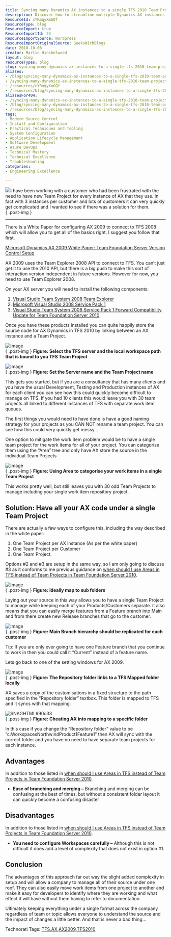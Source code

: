 ```yaml
---
title: Syncing many Dynamics AX instances to a single TFS 2010 Team Project
description: Discover how to streamline multiple Dynamics AX instances into a single TFS 2010 Team Project, simplifying management and enhancing collaboration.
ResourceId: cYRmqyXmGQf
ResourceType: blog
ResourceImport: true
ResourceImportId: 23
ResourceImportSource: Wordpress
ResourceImportOriginalSource: GeeksWithBlogs
date: 2010-10-08
creator: Martin Hinshelwood
layout: blog
resourceTypes: blog
slug: syncing-many-dynamics-ax-instances-to-a-single-tfs-2010-team-project
aliases:
- /blog/syncing-many-dynamics-ax-instances-to-a-single-tfs-2010-team-project
- /syncing-many-dynamics-ax-instances-to-a-single-tfs-2010-team-project
- /resources/cYRmqyXmGQf
- /resources/blog/syncing-many-dynamics-ax-instances-to-a-single-tfs-2010-team-project
aliasesFor404:
- /syncing-many-dynamics-ax-instances-to-a-single-tfs-2010-team-project
- /blog/syncing-many-dynamics-ax-instances-to-a-single-tfs-2010-team-project
- /resources/blog/syncing-many-dynamics-ax-instances-to-a-single-tfs-2010-team-project
tags:
- Modern Source Control
- Install and Configuration
- Practical Techniques and Tooling
- System Configuration
- Application Lifecycle Management
- Software Development
- Azure DevOps
- Technical Mastery
- Technical Excellence
- Troubleshooting
categories:
- Engineering Excellence

---
```

![](images/c51bf204-d93f-4485-9873-88fd0e8f4659.png)I have been working with a customer who had been frustrated with the need to have new Team Project for every instance of AX that they use. In fact with 3 instances per customer and lots of customers it can very quickly get complicated and I wanted to see if there was a solution for them.  
{ .post-img }

---

There is a White Paper for configuring AX 2009 to connect to TFS 2008 which will allow you to get all of the basics right. I suggest you follow that first.

[Microsoft Dynamics AX 2009 White Paper: Team Foundation Server Version Control Setup](http://www.microsoft.com/downloads/en/details.aspx?FamilyId=EFC24EDC-522E-40AA-8F36-6367ED7AB92D&displaylang=en)

AX 2009 uses the Team Explorer 2008 API to connect to TFS. You can’t just get it to use the 2010 API, but there is a big push to make this sort of interaction version independent in future versions. However for now, you need to use Team Explorer 2008.

On your AX server you will need to install the following components:

1. [Visual Studio Team System 2008 Team Explorer](http://www.microsoft.com/downloads/en/details.aspx?FamilyID=0ed12659-3d41-4420-bbb0-a46e51bfca86&displaylang=en)
2. [Microsoft Visual Studio 2008 Service Pack 1](http://www.microsoft.com/downloads/en/details.aspx?FamilyId=FBEE1648-7106-44A7-9649-6D9F6D58056E&displaylang=en)
3. [Visual Studio Team System 2008 Service Pack 1 Forward Compatibility Update for Team Foundation Server 2010](http://www.microsoft.com/downloads/en/details.aspx?FamilyID=cf13ea45-d17b-4edc-8e6c-6c5b208ec54d&displaylang=en)

Once you have these products installed you can quite happily store the source code for AX Dynamics in TFS 2010 by linking between an AX instance and a Team Project.

![image](images/849aa7d71ae4_C9AF-image_-6-6.png)  
{ .post-img }
**Figure: Select the TFS server and the local workspace path that is bound to you TFS Team Project**

![image](images/849aa7d71ae4_C9AF-image_-3-3.png)  
{ .post-img }
**Figure: Set the Server name and the Team Project name**

This gets you started, but if you are a consultancy that has many clients and you have the usual Development, Testing and Production instances of AX for each client you can see how this could quickly become difficult to manage on TFS. If you had 10 clients this would leave you with 30 team projects all linked to different instances of TFS with separate work item queues.

The first things you would need to have done is have a good naming strategy for your projects as you CAN NOT rename a team project. You can see how this could very quickly get messy…

One option to mitigate the work item problem would be to have a single team project for the work items for all of your project. You can categorise them using the “Area” tree and only have AX store the source in the individual Team Projects

![image](images/849aa7d71ae4_C9AF-image_-5-5.png)  
{ .post-img }
**Figure: Using Area to categorise your work items in a single Team Project**

This works pretty well, but still leaves you with 30 odd Team Projects to manage including your single work item repository project.

## Solution: Have all your AX code under a single Team Project

There are actually a few ways to configure this, including the way described in the white paper:

1. One Team Project per AX instance (As per the white paper)
2. One Team Project per Customer
3. One Team Project.

Options #2 and #3 are setup in the same way, so I am only going to discuss #3 as it conforms to me previous guidance on [when should I use Areas in TFS instead of Team Projects in Team Foundation Server 2010](http://blog.hinshelwood.com/hinshelm/archive/2010/03/09/when-should-i-use-areas-in-tfs-instead-of-team.aspx).

![image](images/849aa7d71ae4_C9AF-image_-1-1.png)  
{ .post-img }
**Figure: Ideally map to sub folders**

Laying out your source in this way allows you to have a single Team Project to manage while keeping each of your Products/Customers separate. it also means that you can easily merge features from a Feature branch into Main and from there create new Release branches that go to the customer.

![image](images/849aa7d71ae4_C9AF-image_-4-4.png)  
{ .post-img }
**Figure: Main Branch hierarchy should be replicated for each customer**

Tip: If you are only ever going to have one Feature branch that you continue to work in then you could call it “Current” instead of a feature name.

Lets go back to one of the setting windows for AX 2009.

![image](images/849aa7d71ae4_C9AF-image_-2-2.png)  
{ .post-img }
**Figure: The Repository folder links to a TFS Mapped folder locally**

AX saves a copy of the customisations in a fixed structure to the path specified in the “Repository folder” textbox. This folder is mapped to TFS and it syncs with that mapping.

![SNAGHTML990c33](images/849aa7d71ae4_C9AF-SNAGHTML990c33-7-7.png)  
{ .post-img }
**Figure: Cheating AX into mapping to a specific folder**

In this case if you change the “Repository folder” value to be “c:WorkspacesNorthwindProduct1Feature1” then AX will sync with the correct folder and you have no need to have separate team projects for each instance.

## Advantages

In addition to those listed in [when should I use Areas in TFS instead of Team Projects in Team Foundation Server 2010](http://blog.hinshelwood.com/hinshelm/archive/2010/03/09/when-should-i-use-areas-in-tfs-instead-of-team.aspx).

- **Ease of branching and merging –** Branching and merging can be confusing at the best of times, but without a consistent folder layout it can quickly become a confusing disaster

## Disadvantages

In addition to those listed in [when should I use Areas in TFS instead of Team Projects in Team Foundation Server 2010](http://blog.hinshelwood.com/hinshelm/archive/2010/03/09/when-should-i-use-areas-in-tfs-instead-of-team.aspx).

- **You need to configure Workspaces carefully –** Although this is not difficult it does add a level of complexity that does not exist in option #1.

## Conclusion

The advantages of this approach far out way the slight added complexity in setup and will allow a company to manage all of their source under one roof. They can also easily move work items from one project to another and make it easy for developers to identify where they are working and what effect it will have without them having to refer to documentation.

Ultimately keeping everything under a single format across the company regardless of team or topic allows everyone to understand the source and the impact of changes a little better. And that is never a bad thing…

Technorati Tags: [TFS](http://technorati.com/tags/TFS),[AX](http://technorati.com/tags/AX),[AX2009](http://technorati.com/tags/AX2009),[TFS2010](http://technorati.com/tags/TFS2010)
